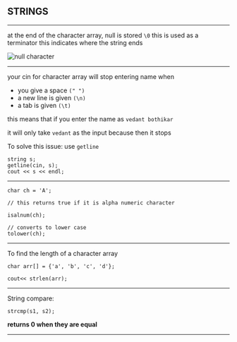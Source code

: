 ## STRINGS

---

at the end of the character array, null is stored
`\0`
this is used as a terminator
this indicates where the string ends

![null character](https://s3.us-west-2.amazonaws.com/secure.notion-static.com/79f949a4-5c36-44bd-ad2e-150f0144ebe1/Screenshot_from_2022-09-10_13-38-44.png?X-Amz-Algorithm=AWS4-HMAC-SHA256&X-Amz-Content-Sha256=UNSIGNED-PAYLOAD&X-Amz-Credential=AKIAT73L2G45EIPT3X45%2F20220910%2Fus-west-2%2Fs3%2Faws4_request&X-Amz-Date=20220910T080911Z&X-Amz-Expires=86400&X-Amz-Signature=79ff09b7a1c78370c0623a94e40fd5a57b01d81868e90f083272dfa20afd6d43&X-Amz-SignedHeaders=host&response-content-disposition=filename%20%3D"Screenshot%2520from%25202022-09-10%252013-38-44.png"&x-id=GetObject)

---

your cin for character array will stop entering name when

- you give a space `(" ")`
- a new line is given `(\n)`
- a tab is given `(\t)`

this means that if you enter the name as `vedant bothikar`

it will only take `vedant` as the input
because then it stops

To solve this issue: use `getline`

```
string s;
getline(cin, s);
cout << s << endl;
```

---

```
char ch = 'A';

// this returns true if it is alpha numeric character

isalnum(ch);

// converts to lower case
tolower(ch);

```

---

To find the length of a character array

```
char arr[] = {'a', 'b', 'c', 'd'};

cout<< strlen(arr);
```

---

String compare:

`strcmp(s1, s2);`

**returns 0 when they are equal**

---

